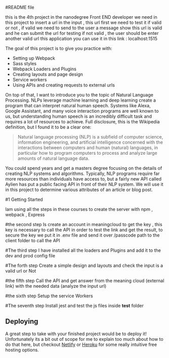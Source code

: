 #README file

this is the 4th project in the nanodegree Front END developer
we need in this project to insert a url in the input , this url first we need to test it if  valid or not , if valid we need to send to the user a message show this url is valid
and he can submit the url for testing if not valid , the user should be enter another valid url
this application you can use it in this link : localhost:1515

The goal of this project is to give you practice with:
- Setting up Webpack
- Sass styles
- Webpack Loaders and Plugins
- Creating layouts and page design
- Service workers
- Using APIs and creating requests to external urls

On top of that, I want to introduce you to the topic of Natural Language Processing. NLPs leverage machine learning and deep learning create a program that can interpret natural human speech. Systems like Alexa, Google Assistant, and many voice interaction programs are well known to us, but understanding human speech is an incredibly difficult task and requires a lot of resources to achieve. Full disclosure, this is the Wikipedia definition, but I found it to be a clear one:

> Natural language processing (NLP) is a subfield of computer science, information engineering, and artificial intelligence
concerned with the interactions between computers and human (natural) languages, in particular how to program computers to
process and analyze large amounts of natural language data.

You could spend years and get a masters degree focusing on the details of creating NLP systems and algorithms. Typically, NLP programs require far more resources than individuals have access to, but a fairly new API called Aylien has put a public facing API in front of their NLP system. We will use it in this project to determine various attributes of an article or blog post.



#1 Getting Started

Iam using all the steps in these courses to create the server  with npm , webpack , Express

#the second step
Is create an account in meaningcloud to get the key , this key is necessary to call the API in order to test the link and get the result,
to secure the key we put it in .env file and send it over /passcode path to the client folder to call the API

#The third step
 I have installed all the loaders and Plugins and add it to the dev and prod config file

#The forth step
Create a simple design and layouts and check the input is a valid url or Not

#the fifth step
Call the API and get answer from the meaning cloud (external link)  with the needed data (analyze the input url)

#the sixth step
Setup the service Workers

#The seventh step
Install jest and test the js files inside __test__ folder

## Deploying

A great step to take with your finished project would be to deploy it! Unfortunately its a bit out of scope for me to explain too much about how to do that here, but checkout [Netlify](https://www.netlify.com/) or [Heroku](https://www.heroku.com/) for some really intuitive free hosting options.

